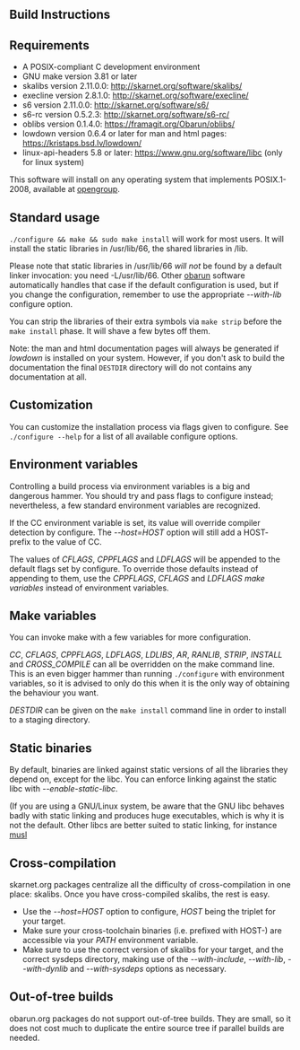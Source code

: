 Build Instructions
------------------

## Requirements

- A POSIX-compliant C development environment
- GNU make version 3.81 or later
- skalibs version 2.11.0.0: http://skarnet.org/software/skalibs/
- execline version 2.8.1.0: http://skarnet.org/software/execline/
- s6 version 2.11.0.0: http://skarnet.org/software/s6/
- s6-rc version 0.5.2.3: http://skarnet.org/software/s6-rc/
- oblibs version 0.1.4.0: https://framagit.org/Obarun/oblibs/
- lowdown version 0.6.4 or later for man and html pages: https://kristaps.bsd.lv/lowdown/
- linux-api-headers 5.8 or later: https://www.gnu.org/software/libc (only for linux system)

This software will install on any operating system that implements POSIX.1-2008, available at [opengroup](http://pubs.opengroup.org/onlinepubs/9699919799/).


## Standard usage

`./configure && make && sudo make install` will work for most users.
It will install the static libraries in /usr/lib/66, the shared libraries in /lib.

Please note that static libraries in /usr/lib/66 *will not* be found by a default linker invocation: you need -L/usr/lib/66.
Other [obarun](https://web.obarun.org) software automatically handles that case if the default configuration is used, but if you change the configuration, remember to use the appropriate *--with-lib* configure option.

You can strip the libraries of their extra symbols via `make strip` before the `make install` phase. It will shave a few bytes off them.

Note: the man and html documentation pages will always be generated if *lowdown* is installed on your system. However, if you don't ask to build the documentation the final `DESTDIR` directory will do not contains any documentation at all.

## Customization

You can customize the installation process via flags given to configure. See `./configure --help` for a list of all available configure options.


## Environment variables

Controlling a build process via environment variables is a big and dangerous hammer. You should try and pass flags to configure instead; nevertheless, a few standard environment variables are recognized.

If the CC environment variable is set, its value will override compiler detection by configure. The *--host=HOST* option will still add a HOST- prefix to the value of CC.

The values of *CFLAGS*, *CPPFLAGS* and *LDFLAGS* will be appended to the default flags set by configure. To override those defaults instead of appending to them, use the *CPPFLAGS*, *CFLAGS* and *LDFLAGS* *make variables* instead of environment variables.


## Make variables

You can invoke make with a few variables for more configuration.

*CC*, *CFLAGS*, *CPPFLAGS*, *LDFLAGS*, *LDLIBS*, *AR*, *RANLIB*, *STRIP*, *INSTALL* and *CROSS_COMPILE* can all be overridden on the make command line. This is an even bigger hammer than running `./configure` with environment variables, so it is advised to only do this when it is the only way of obtaining the behaviour you want.

*DESTDIR* can be given on the `make install` command line in order to install to a staging directory.

## Static binaries
By default, binaries are linked against static versions of all the libraries they depend on, except for the libc. You can enforce linking against the static libc with *--enable-static-libc*.

(If you are using a GNU/Linux system, be aware that the GNU libc behaves badly with static linking and produces huge executables, which is why it is not the default. Other libcs are better suited to static linking, for instance [musl](http://musl-libc.org/)

## Cross-compilation
skarnet.org packages centralize all the difficulty of cross-compilation in one place: skalibs. Once you have
cross-compiled skalibs, the rest is easy.

- Use the *--host=HOST* option to configure, *HOST* being the triplet for your target.
- Make sure your cross-toolchain binaries (i.e. prefixed with HOST-) are accessible via your *PATH* environment variable.
- Make sure to use the correct version of skalibs for your target, and the correct sysdeps directory, making use of the *--with-include*, *--with-lib*, *--with-dynlib* and *--with-sysdeps*
options as necessary.

## Out-of-tree builds

obarun.org packages do not support out-of-tree builds. They are small, so it does not cost much to duplicate the entire source tree if parallel builds are needed.
